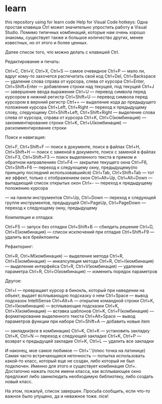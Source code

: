 # learn
this repository using for learn code
Help for Visual Code hotkeys:
Одна простая клавиша Ctrl может значительно упростить работу в Visual Studio. Помимо типичных комбинаций, которые нам очень хорошо знакомы, существует также и большое количество других, менее известных, но от этого и более ценных.

Далее список того, что можно делать с клавишей Ctrl.


Редактирование и печать:

Ctrl+C, Ctrl+V, Ctrl+X, Ctrl+S — самое очевидное
Ctrl+P — мало ли, вдруг кому-то захочется распечатать свой код
Ctrl+Del, Ctrl+Backspace — удаление слова справа от курсора, слева от курсора
Ctrl+Enter, Ctrl+Shift+Enter — добавление строки над текущей, под текущей
Ctrl+J — завершение ввода выражения
Ctrl+U — перевод символа перед курсором в нижний регистр
Ctrl+Shift+U — перевод символа перед курсором в верхний регистр
Ctrl+= — выделение кода до предыдущего положения курсора
Ctrl+Left, Ctrl+Right — переход к предыдущему слову, следующему
Ctrl+Shift+Left, Ctrl+Shift+Right — выделение слова слева от курсора, справа от курсора
Ctrl+K, Ctrl+C(комбинация) — закомментирование строки
Ctrl+K, Ctrl+U(комбинация) — раскомментирование строки

Поиск и навигация:

Ctrl+F, Ctrl+Shift+F — поиск в документе, поиск в файлах
Ctrl+H, Ctrl+Shift+H — поиск с заменой в документе, поиск с заменой в файлах
Ctrl+F3, Ctrl+Shift+F3 — поиск выделенного текста в прямом и обратном направлениях
Ctrl+F4 — закрытие текущего окна
Ctrl+F6, Ctrl+Shift+F6 — переход к следующему окну, предыдущему(по принципу последний использовавшийся)
Ctrl+Tab, Ctrl+Shift+Tab — тот же эффект, только с отображением окон
Ctrl+Alt+Up, Ctrl+Alt+Down — выпадающий список открытых окон
Ctrl+- — переход к предыдущему положению курсора

— на панели инструментов
Ctrl+Up, Ctrl+Down — переход к следующей группе инструментов, предыдущей
Ctrl+PageUp, Ctrl+PageDown — переход к следующему окну, предыдущему

Компиляция и отладка:

Ctrl+F5 — запуск без отладки
Ctrl+Shift+B — сбилдить решение
Ctrl+D, Ctrl+E(комбинация) — список исключений при отладке
Ctrl+Shift+F9 — удалить все брейкпоинты

Рефакторинг:

Ctrl+R, Ctrl+M(комбинация) — выделение метода
Ctrl+R, Ctrl+E(комбинация) — инкапсуляция метода
Ctrl+R, Ctrl+I(комбинация) — выделение интерфейса
Ctrl+R, Ctrl+V(комбинация) — удаление параметра
Ctrl+R, Ctrl+O(комбинация) — изменить порядок параметров

Другое:

Ctrl+I — превращает курсор в бинокль, который при наведении на объект, выдает всплывающую подсказку о нем
Ctrl+Space — вывод подсказок IntelliSense
Ctrl+Alt+A — открытие командной строки
Ctrl+K, Ctrl+I(комбинация) — всплывающие подсказки
Ctrl+K, Ctrl+X(комбинация) — вставка шаблонов
Ctrl+K, Ctrl+F(комбинация) — форматирование выделенного текста
Ctrl+Alt+Space — вывод параметров функции при наборе
Ctrl+Shift+A — добавить новые item

— закладки(все в комбинации)
Ctrl+K, Ctrl+K — установить закладку
Ctrl+K, Ctrl+N — переход к следующей закладке
Ctrl+K, Ctrl+P — возврат к предыдущей закладке
Ctrl+K, Ctrl+L — удалить все закладки

И наконец, мое самое любимое — Ctrl+'.'(плюс точка на латинице)
Самая часто встречающаяся неточность — попытка использовать какой-то класс, который еще не создан, либо который не был подключен. Именно для этого и существует комбинация Ctrl+. Достаточно нажать после имени класса, как всплывающее окно предложит либо заинклюдить необходимую библиотеку, либо создать новый класс.

На этом, пожалуй, список завершен. Просьба сообщить, если что-то важное было упущено, да и неважное тоже.
nice!